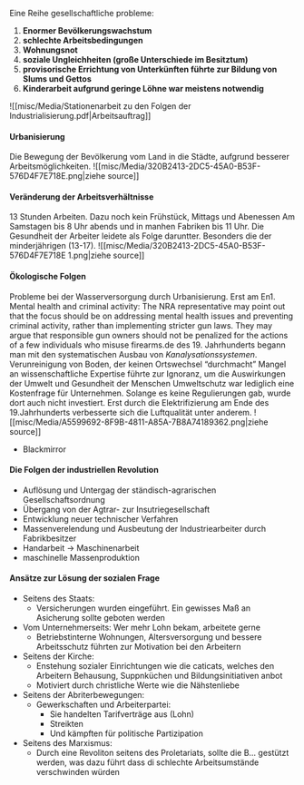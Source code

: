Eine Reihe gesellschaftliche probleme: 
1. **Enormer Bevölkerungswachstum** 
2. **schlechte Arbeitsbedingungen** 
3. **Wohnungsnot** 
4. **soziale Ungleichheiten (große Unterschiede im Besitztum)**
5. **provisorische Errichtung von Unterkünften führte zur Bildung von Slums und Gettos**
6. **Kinderarbeit aufgrund geringe Löhne war meistens notwendig** 
  
![[misc/Media/Stationenarbeit zu den Folgen der Industrialisierung.pdf|Arbeitsauftrag]]
#### Urbanisierung 
Die Bewegung der Bevölkerung vom Land in die Städte, aufgrund besserer Arbeitsmöglichkeiten. 
![[misc/Media/320B2413-2DC5-45A0-B53F-576D4F7E718E.png|ziehe source]]

#### Veränderung der Arbeitsverhältnisse 
13 Stunden Arbeiten. Dazu noch kein Frühstück, Mittags und Abenessen 
Am Samstagen bis 8 Uhr abends und in manhen Fabriken bis 11 Uhr. 
Die Gesundheit der Arbeiter leidete als Folge daruntter. Besonders die der minderjährigen (13-17). 
![[misc/Media/320B2413-2DC5-45A0-B53F-576D4F7E718E 1.png|ziehe source]]
#### Ökologische Folgen 
Probleme bei der Wasserversorgung durch Urbanisierung. 
Erst am En1. Mental health and criminal activity: The NRA representative may point out that the focus should be on addressing mental health issues and preventing criminal activity, rather than implementing stricter gun laws. They may argue that responsible gun owners should not be penalized for the actions of a few individuals who misuse firearms.de des 19. Jahrhunderts begann man mit den systematischen Ausbau von *Kanalysationssystemen*. 
Verunreinigung von Boden, der keinen Ortswechsel “durchmacht”
Mangel an wissenschaftliche Expertise führte zur Ignoranz, um die Auswirkungen der Umwelt und Gesundheit der Menschen 
Umweltschutz war lediglich eine Kostenfrage für Unternehmen. Solange es keine Regulierungen gab, wurde dort auch nicht investiert.
Erst durch die Elektrifizierung am Ende des 19.Jahrhunderts verbesserte sich die Luftqualität unter anderem.
![[misc/Media/A5599692-8F9B-4811-A85A-7B8A74189362.png|ziehe source]]


- Blackmirror 


#### Die Folgen der industriellen Revolution 
- Auflösung und Untergag der ständisch-agrarischen Gesellschaftsordnung 
- Übergang von der Agtrar- zur Insutriegesellschaft 
- Entwicklung neuer technischer Verfahren 
- Massenverelendung und Ausbeutung der Industriearbeiter durch Fabrikbesitzer 
- Handarbeit → Maschinenarbeit 
- maschinelle Massenproduktion 


#### Ansätze zur Lösung der sozialen Frage 
- Seitens des Staats:
	- Versicherungen wurden eingeführt. Ein gewisses Maß an Asicherung sollte geboten werden
- Vom Unternehmerseits: Wer mehr Lohn bekam, arbeitete gerne 
	- Betriebstinterne Wohnungen, Altersversorgung und bessere Arbeitsschutz führten zur Motivation bei den Arbeitern 
- Seitens der Kirche: 
	- Enstehung sozialer Einrichtungen wie die caticats, welches den Arbeitern Behausung, Suppnküchen und Bildungsinitiativen anbot 
	- Motiviert durch christliche Werte wie die Nähstenliebe
- Seitens der Abriterbewegungen: 
	- Gewerkschaften und Arbeiterpartei:
		- Sie handelten Tarifverträge aus (Lohn)
		- Streikten 
		- Und kämpften für politische Partizipation
- Seitens des Marxismus: 
	- Durch eine Revoliton seitens des Proletariats, sollte die B… gestützt werden, was dazu führt dass di schlechte Arbeitsumstände verschwinden würden 
